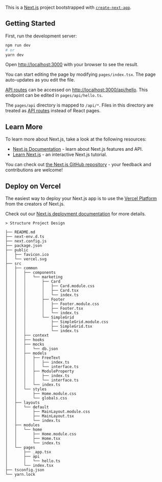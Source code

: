This is a [Next.js](https://nextjs.org/) project bootstrapped with [`create-next-app`](https://github.com/vercel/next.js/tree/canary/packages/create-next-app).

## Getting Started

First, run the development server:

```bash
npm run dev
# or
yarn dev
```

Open [http://localhost:3000](http://localhost:3000) with your browser to see the result.

You can start editing the page by modifying `pages/index.tsx`. The page auto-updates as you edit the file.

[API routes](https://nextjs.org/docs/api-routes/introduction) can be accessed on [http://localhost:3000/api/hello](http://localhost:3000/api/hello). This endpoint can be edited in `pages/api/hello.ts`.

The `pages/api` directory is mapped to `/api/*`. Files in this directory are treated as [API routes](https://nextjs.org/docs/api-routes/introduction) instead of React pages.

## Learn More

To learn more about Next.js, take a look at the following resources:

- [Next.js Documentation](https://nextjs.org/docs) - learn about Next.js features and API.
- [Learn Next.js](https://nextjs.org/learn) - an interactive Next.js tutorial.

You can check out [the Next.js GitHub repository](https://github.com/vercel/next.js/) - your feedback and contributions are welcome!

## Deploy on Vercel

The easiest way to deploy your Next.js app is to use the [Vercel Platform](https://vercel.com/new?utm_medium=default-template&filter=next.js&utm_source=create-next-app&utm_campaign=create-next-app-readme) from the creators of Next.js.

Check out our [Next.js deployment documentation](https://nextjs.org/docs/deployment) for more details.

```
> Structure Project Design

├── README.md
├── next-env.d.ts
├── next.config.js
├── package.json
├── public
│   ├── favicon.ico
│   └── vercel.svg
├── src
│   ├── common
│   │   ├── components
│   │   │   └── marketing
│   │   │       ├── Card
│   │   │       │   ├── Card.module.css
│   │   │       │   ├── Card.tsx
│   │   │       │   └── index.ts
│   │   │       ├── Footer
│   │   │       │   ├── Footer.module.css
│   │   │       │   ├── Footer.tsx
│   │   │       │   └── index.ts
│   │   │       └── SimpleGrid
│   │   │           ├── SimpleGrid.module.css
│   │   │           ├── SimpleGrid.tsx
│   │   │           └── index.ts
│   │   ├── context
│   │   ├── hooks
│   │   ├── mocks
│   │   │   └── db.json
│   │   ├── models
│   │   │   ├── FreeText
│   │   │   │   ├── index.ts
│   │   │   │   └── interface.ts
│   │   │   ├── ModuleProperty
│   │   │   │   ├── index.ts
│   │   │   │   └── interface.ts
│   │   │   └── index.ts
│   │   └── styles
│   │       ├── Home.module.css
│   │       └── globals.css
│   ├── layouts
│   │   └── default
│   │       ├── MainLayout.module.css
│   │       ├── MainLayout.tsx
│   │       └── index.ts
│   ├── modules
│   │   └── home
│   │       ├── Home.module.css
│   │       ├── Home.tsx
│   │       └── index.ts
│   └── pages
│       ├── _app.tsx
│       ├── api
│       │   └── hello.ts
│       └── index.tsx
├── tsconfig.json
└── yarn.lock

```